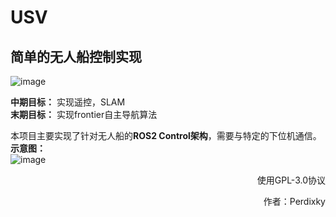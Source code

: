 # USV
## 简单的无人船控制实现

![image](https://github.com/Perdixky/nav2_usv/blob/master/LOGO.png)

**中期目标：** 实现遥控，SLAM  
**末期目标：** 实现frontier自主导航算法

本项目主要实现了针对无人船的**ROS2 Control架构**，需要与特定的下位机通信。  
**示意图：**  
![image](https://github.com/Perdixky/nav2_usv/blob/master/diagram.png)

<p align="right">使用GPL-3.0协议</p>
<p align="right">作者：Perdixky</p>
